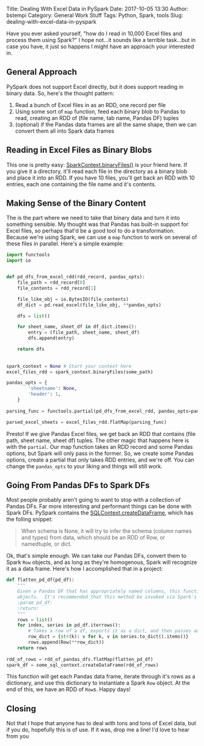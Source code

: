 Title:  Dealing With Excel Data in PySpark
Date: 2017-10-05 13:30
Author: bstempi
Category: General Work Stuff
Tags: Python, Spark, tools
Slug: dealing-with-excel-data-in-pyspark

Have you ever asked yourself, "how do I read in 10,000 Excel files and process them using Spark?"  I hope not...it sounds like a terrible task...but in case you have, it just so happens I might have an approach your interested in.

General Approach
----------------

PySpark does not support Excel directly, but it does support reading in binary data.  So, here's the thought pattern:

1.  Read a bunch of Excel files in as an RDD, one record per file
2.  Using some sort of `map` function, feed each binary blob to Pandas to read, creating an RDD of (file name, tab name, Pandas DF) tuples
3.  (optional) if the Pandas data frames are all the same shape, then we can convert them all into Spark data frames

Reading in Excel Files as Binary Blobs
--------------------------------------

This one is pretty easy:  [SparkContext.binaryFiles()](http://spark.apache.org/docs/2.1.1/api/python/pyspark.html#pyspark.SparkContext.binaryFiles) is your friend here.  If you give it a directory, it'll read each file in the directory as a binary blob and place it into an RDD.  If you have 10 files, you'll get back an RDD with 10 entries, each one containing the file name and it's contents.

Making Sense of the Binary Content
---------------------------------

The is the part where we need to take that binary data and turn it into something sensible.  My thought was that Pandas has built-in support for Excel files, so perhaps that'd be a good tool to do a transformation.  Because we're using Spark, we can use a `map` function to work on several of these files in parallel.  Here's a simple example:

```python
import functools
import io


def pd_dfs_from_excel_rdd(rdd_record, pandas_opts):
    file_path = rdd_record[0]
    file_contents = rdd_record[1]

    file_like_obj = io.BytesIO(file_contents)
    df_dict = pd.read_excel(file_like_obj, **pandas_opts)

    dfs = list()

    for sheet_name, sheet_df in df_dict.items():
        entry = (file_path, sheet_name, sheet_df)
        dfs.append(entry)

    return dfs
    
    
spark_context = None # Start your context here
excel_files_rdd = spark_context.binaryFiles(some_path)

pandas_opts = {
        'sheetname': None,
        'header': 1,
    }
    
parsing_func = functools.partial(pd_dfs_from_excel_rdd, pandas_opts=pandas_opts)

parsed_excel_sheets = excel_files_rdd.flatMap(parsing_func)
```

Presto!  If we give Pandas Excel files, we get back an RDD that contains (file path, sheet name, sheet df) tuples.  The other magic that happens here is with the `partial`.  Our map function takes an RDD record and some Pandas options, but Spark will only pass in the former.  So, we create some Pandas options, create a partial that only takes RDD entries, and we're off.  You can change the `pandas_opts` to your liking and things will still work.

Going From Pandas DFs to Spark DFs
----------------------------------

Most people probably aren't going to want to stop with a collection of Pandas DFs.  Far more interesting and performant things can be done with Spark DFs.  PySpark contains the [SQLContext.createDataFrame](http://spark.apache.org/docs/2.1.1/api/python/pyspark.sql.html#pyspark.sql.SQLContext.createDataFrame), which has the folling snippet:

> When schema is None, it will try to infer the schema (column names and types) from data, which should be an RDD of Row, or namedtuple, or dict.

Ok, that's simple enough.  We can take our Pandas DFs, convert them to Spark `Row` objects, and as long as they're homogenous, Spark will recognize it as a data frame.  Here's how I accomplished that in a project:

```python
def flatten_pd_df(pd_df):
    """
    Given a Pandas DF that has appropriately named columns, this function will iterate the rows and generate Spark Row
    objects.  It's recommended that this method be invoked via Spark's `flatMap`.
    :param pd_df: 
    :return: 
    """
    rows = list()
    for index, series in pd_df.iterrows():
        # Takes a row of a df, exports it as a dict, and then passes an unpacked-dict into the Row constructor
        row_dict = {str(k): v for k, v in series.to_dict().items()}
        rows.append(Row(**row_dict))
    return rows
    
rdd_of_rows = rdd_of_pandas_dfs.flatMap(flatten_pd_df)
spark_df = some_sql_context.createDataFrame(rdd_of_rows)
```

This function will get each Pandas data frame, iterate through it's rows as a dictionary, and use this dictionary to instantiate a Spark `Row` object.  At the end of this, we have an RDD of `Row`s.  Happy days!

Closing
-------

Not that I hope that anyone has to deal with tons and tons of Excel data, but if you do, hopefully this is of use.  If it was, drop me a line!  I'd love to hear from you